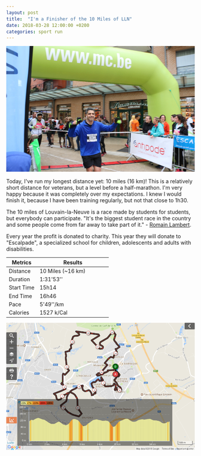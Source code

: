 ```yaml
---
layout: post
title:  "I'm a Finisher of the 10 Miles of LLN"
date: 2018-03-28 12:00:00 +0200
categories: sport run
---
```


![Finishing the race](/images/posts/ten-miles-lln.jpg)

Today, I've run my longest distance yet: 10 miles (16 km)! This is a relatively short distance for veterans, but a level before a half-marathon. I'm very happy because it was completely over my expectations. I knew I would finish it, because I have been training regularly, but not that close to 1h30.

<!-- more -->

The 10 miles of Louvain-la-Neuve is a race made by students for students, but everybody can participate. "It's the biggest student race in the country and some people come from far away to take part of it." - [Romain Lambert][dh-belgium].

Every year the profit is donated to charity. This year they will donate to "Escalpade", a specialized school for children, adolescents and adults with disabilities.

<table class="table">
  <colgroup>
    <col width="30%" />
    <col width="70%" />
  </colgroup>
  <thead>
    <tr class="header">
      <th>Metrics</th>
      <th>Results</th>
    </tr>
  </thead>
  <tbody>
    <tr>
      <td>Distance</td>
      <td>10 Miles (~16 km)</td>
    </tr>
    <tr>
      <td>Duration</td>
      <td>1:31'53''</td>
    </tr>
    <tr>
      <td>Start Time</td>
      <td>15h14</td>
    </tr>
    <tr>
      <td>End Time</td>
      <td>16h46</td>
    </tr>
    <tr>
      <td>Pace</td>
      <td>5'49''/km</td>
    </tr>    
    <tr>
      <td>Calories</td>
      <td>1527 k/Cal</td>
    </tr>
  </tbody>
</table>

![Details of the track](/images/posts/ten-miles-lln-2.png)

[dh-belgium]: http://www.dhnet.be/sports/omnisports/running/les-10-miles-de-lln-le-plus-grand-jogging-estudiantin-de-belgique-58d1a20bcd705cd98e165af6
